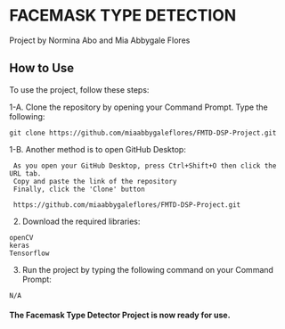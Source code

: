 # FACEMASK TYPE DETECTION
Project by Normina Abo and Mia Abbygale Flores

## How to Use

To use the project, follow these steps:

1-A. Clone the repository by opening your Command Prompt. Type the following:

```
git clone https://github.com/miaabbygaleflores/FMTD-DSP-Project.git
```
1-B. Another method is to open GitHub Desktop:

     As you open your GitHub Desktop, press Ctrl+Shift+O then click the URL tab.
     Copy and paste the link of the repository
     Finally, click the 'Clone' button
```
 https://github.com/miaabbygaleflores/FMTD-DSP-Project.git
```

2. Download the required libraries: 

```
openCV
keras
Tensorflow
```

3. Run the project by typing the following command on your Command Prompt:

```
N/A
```

#### The Facemask Type Detector Project is now ready for use.



